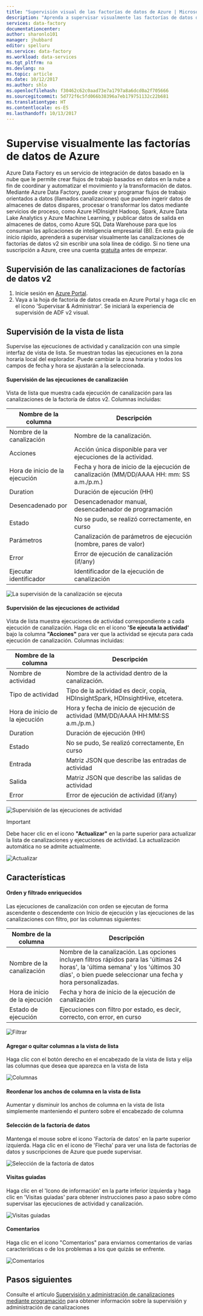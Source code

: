 ```yaml
---
title: "Supervisión visual de las factorías de datos de Azure | Microsoft Docs"
description: "Aprenda a supervisar visualmente las factorías de datos de Azure"
services: data-factory
documentationcenter: 
author: sharonlo101
manager: jhubbard
editor: spelluru
ms.service: data-factory
ms.workload: data-services
ms.tgt_pltfrm: na
ms.devlang: na
ms.topic: article
ms.date: 10/12/2017
ms.author: shlo
ms.openlocfilehash: f30462c62c0aad73e7a1797a8a6dcd0a2f705666
ms.sourcegitcommit: 5d772f6c5fd066b38396a7eb179751132c22b681
ms.translationtype: HT
ms.contentlocale: es-ES
ms.lasthandoff: 10/13/2017
---
```

# <a name="visually-monitor-azure-data-factories"></a>Supervise visualmente las factorías de datos de Azure
Azure Data Factory es un servicio de integración de datos basado en la nube que le permite crear flujos de trabajo basados en datos en la nube a fin de coordinar y automatizar el movimiento y la transformación de datos. Mediante Azure Data Factory, puede crear y programar flujos de trabajo orientados a datos (llamados canalizaciones) que pueden ingerir datos de almacenes de datos dispares, procesar o transformar los datos mediante servicios de proceso, como Azure HDInsight Hadoop, Spark, Azure Data Lake Analytics y Azure Machine Learning, y publicar datos de salida en almacenes de datos, como Azure SQL Data Warehouse para que los consuman las aplicaciones de inteligencia empresarial (BI).
En esta guía de inicio rápido, aprenderá a supervisar visualmente las canalizaciones de factorías de datos v2 sin escribir una sola línea de código.
Si no tiene una suscripción a Azure, cree una cuenta [gratuita](https://azure.microsoft.com/free/) antes de empezar.

## <a name="monitor-data-factory-v2-pipelines"></a>Supervisión de las canalizaciones de factorías de datos v2

1. Inicie sesión en [Azure Portal](https://portal.azure.com/).
2. Vaya a la hoja de factoría de datos creada en Azure Portal y haga clic en el icono 'Supervisar & Administrar'. Se iniciará la experiencia de supervisión de ADF v2 visual.

## <a name="list-view-monitoring"></a>Supervisión de la vista de lista

Supervise las ejecuciones de actividad y canalización con una simple interfaz de vista de lista. Se muestran todas las ejecuciones en la zona horaria local del explorador. Puede cambiar la zona horaria y todos los campos de fecha y hora se ajustarán a la seleccionada.  

#### <a name="monitoring-pipeline-runs"></a>Supervisión de las ejecuciones de canalización
Vista de lista que muestra cada ejecución de canalización para las canalizaciones de la factoría de datos v2. Columnas incluidas:

| **Nombre de la columna** | **Descripción** |
| --- | --- |
| Nombre de la canalización | Nombre de la canalización. |
| Acciones | Acción única disponible para ver ejecuciones de la actividad. |
| Hora de inicio de la ejecución | Fecha y hora de inicio de la ejecución de canalización (MM/DD/AAAA HH: mm: SS a.m./p.m.) |
| Duration | Duración de ejecución (HH) |
| Desencadenado por | Desencadenador manual, desencadenador de programación |
| Estado | No se pudo, se realizó correctamente, en curso |
| Parámetros | Canalización de parámetros de ejecución (nombre, pares de valor) |
| Error | Error de ejecución de canalización (if/any) |
| Ejecutar identificador | Identificador de la ejecución de canalización |

![La supervisión de la canalización se ejecuta](media/monitor-visually/pipeline-runs.png)

#### <a name="monitoring-activity-runs"></a>Supervisión de las ejecuciones de actividad
Vista de lista muestra ejecuciones de actividad correspondiente a cada ejecución de canalización. Haga clic en el icono **'Se ejecuta la actividad'** bajo la columna **"Acciones"** para ver que la actividad se ejecuta para cada ejecución de canalización. Columnas incluidas:

| **Nombre de la columna** | **Descripción** |
| --- | --- |
| Nombre de actividad | Nombre de la actividad dentro de la canalización. |
| Tipo de actividad | Tipo de la actividad es decir, copia, HDInsightSpark, HDInsightHive, etcetera. |
| Hora de inicio de la ejecución | Hora y fecha de inicio de ejecución de actividad (MM/DD/AAAA HH:MM:SS a.m./p.m.) |
| Duration | Duración de ejecución (HH) |
| Estado | No se pudo, Se realizó correctamente, En curso |
| Entrada | Matriz JSON que describe las entradas de actividad |
| Salida | Matriz JSON que describe las salidas de actividad |
| Error | Error de ejecución de actividad (if/any) |

![Supervisión de las ejecuciones de actividad](media/monitor-visually/activity-runs.png)

> [!IMPORTANT]
> Debe hacer clic en el icono **"Actualizar"** en la parte superior para actualizar la lista de canalizaciones y ejecuciones de actividad. La actualización automática no se admite actualmente.
>

![Actualizar](media/monitor-visually/refresh.png)

## <a name="features"></a>Características

#### <a name="rich-ordering-and-filtering"></a>Orden y filtrado enriquecidos

Las ejecuciones de canalización con orden se ejecutan de forma ascendente o descendente con Inicio de ejecución y las ejecuciones de las canalizaciones con filtro, por las columnas siguientes:

| **Nombre de la columna** | **Descripción** |
| --- | --- |
| Nombre de la canalización | Nombre de la canalización. Las opciones incluyen filtros rápidos para las 'últimas 24 horas', la 'última semana' y los 'últimos 30 días', o bien puede seleccionar una fecha y hora personalizadas. |
| Hora de inicio de la ejecución | Fecha y hora de inicio de la ejecución de canalización |
| Estado de ejecución | Ejecuciones con filtro por estado, es decir, correcto, con error, en curso |

![Filtrar](media/monitor-visually/filter.png)

#### <a name="addremove-columns-to-list-view"></a>Agregar o quitar columnas a la vista de lista
Haga clic con el botón derecho en el encabezado de la vista de lista y elija las columnas que desea que aparezca en la vista de lista

![Columnas](media/monitor-visually/columns.png)

#### <a name="reorder-column-widths-in-list-view"></a>Reordenar los anchos de columna en la vista de lista
Aumentar y disminuir los anchos de columna en la vista de lista simplemente manteniendo el puntero sobre el encabezado de columna

#### <a name="select-data-factory"></a>Selección de la factoría de datos
Mantenga el mouse sobre el icono 'Factoría de datos' en la parte superior izquierda. Haga clic en el icono de 'Flecha' para ver una lista de factorías de datos y suscripciones de Azure que puede supervisar.

![Selección de la factoría de datos](media/monitor-visually/select-datafactory.png)

#### <a name="guided-tours"></a>Visitas guiadas
Haga clic en el 'Icono de información' en la parte inferior izquierda y haga clic en 'Visitas guiadas' para obtener instrucciones paso a paso sobre cómo supervisar las ejecuciones de actividad y canalización.

![Visitas guiadas](media/monitor-visually/guided-tours.png)

#### <a name="feedback"></a>Comentarios
Haga clic en el icono "Comentarios" para enviarnos comentarios de varias características o de los problemas a los que quizás se enfrente.

![Comentarios](media/monitor-visually/feedback.png)

## <a name="next-steps"></a>Pasos siguientes

Consulte el artículo [Supervisión y administración de canalizaciones mediante programación](https://docs.microsoft.com/en-us/azure/data-factory/monitor-programmatically) para obtener información sobre la supervisión y administración de canalizaciones
